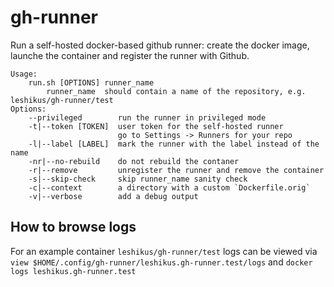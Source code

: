 # gh-runner

Run a self-hosted docker-based github runner: create the docker image, launche the container and register the runner with Github.

```
Usage:
    run.sh [OPTIONS] runner_name
        runner_name  should contain a name of the repository, e.g. leshikus/gh-runner/test
Options:
    --privileged        run the runner in privileged mode
    -t|--token [TOKEN]  user token for the self-hosted runner
                        go to Settings -> Runners for your repo
    -l|--label [LABEL]  mark the runner with the label instead of the name
    -nr|--no-rebuild    do not rebuild the contaner
    -r|--remove         unregister the runner and remove the container
    -s|--skip-check     skip runner_name sanity check
    -c|--context        a directory with a custom `Dockerfile.orig`
    -v|--verbose        add a debug output
```

## How to browse logs

For an example container `leshikus/gh-runner/test` logs can be viewed via
    `view $HOME/.config/gh-runner/leshikus.gh-runner.test/logs`
    and `docker logs leshikus.gh-runner.test`


